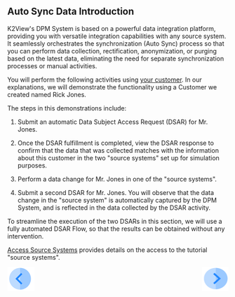 ## Auto Sync Data Introduction

K2View's DPM System is based on a powerful data integration platform, providing you with versatile integration capabilities with any source system. It seamlessly orchestrates the synchronization (Auto Sync) process so that you can perform data collection, rectification, anonymization, or purging based on the latest data, eliminating the need for separate synchronization processes or manual activities.

You will perform the following activities using [your customer](../00_Setup/00_Your_Customer.md). In our explanations, we will demonstrate the functionality using a Customer we created named Rick Jones.

The steps in this demonstrations include:

1. Submit an automatic Data Subject Access Request (DSAR) for Mr. Jones.

2. Once the DSAR fulfillment is completed, view the DSAR response to confirm that the data that was collected matches with the information about this customer in the two "source systems" set up for simulation purposes.

3. Perform a data change for Mr. Jones in one of the "source systems".

4. Submit a second DSAR for Mr. Jones. You will observe that the data change in the "source system" is automatically captured by the DPM System, and is reflected in the data collected by the DSAR activity.

To streamline the execution of the two DSARs in this section, we will use a fully automated DSAR Flow, so that the results can be obtained without any intervention.

[Access Source Systems](../00_Setup/00_Access_Source_Systems.md) provides details on the access to the tutorial "source systems".


[![Previous](../images/Previous.png)](  01_Auto_Sync_Data_Main.md)[<img align="right" width="60" height="54" src="../images/Next.png">]( 03_01_Auto_Sync_Data_Tutorial.md)
